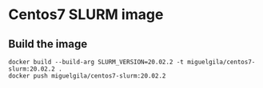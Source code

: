 # Centos7 SLURM image

## Build the image

```
docker build --build-arg SLURM_VERSION=20.02.2 -t miguelgila/centos7-slurm:20.02.2 .
docker push miguelgila/centos7-slurm:20.02.2
```
